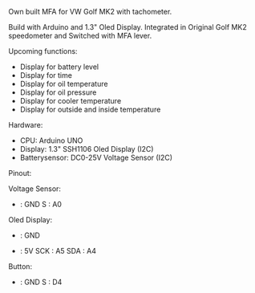 Own built MFA for VW Golf MK2 with tachometer.

Build with Arduino and 1.3" Oled Display. Integrated in Original Golf MK2 speedometer and Switched with MFA lever.


Upcoming functions:

- Display for battery level
- Display for time
- Display for oil temperature
- Display for oil pressure
- Display for cooler temperature
- Display for outside and inside temperature

Hardware:

- CPU: Arduino UNO
- Display: 1.3" SSH1106 Oled Display (I2C)
- Batterysensor: DC0-25V Voltage Sensor (I2C)

Pinout:

Voltage Sensor:
-   : GND
S   : A0

Oled Display:
-   : GND
+   : 5V
SCK : A5
SDA : A4

 Button:
-   : GND
S   : D4 
